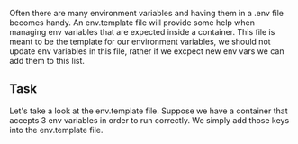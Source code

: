 Often there are many environment variables and having them in a .env file becomes handy. An env.template file will provide some help when managing env variables that are expected inside a container. This file is meant to be the template for our environment variables, we should not update env variables in this file, rather if we excpect new env vars we can add them to this list. 

## Task
Let's take a look at the env.template file. Suppose we have a container that accepts 3 env variables in order to run correctly. We simply add those keys into the env.template file. 
